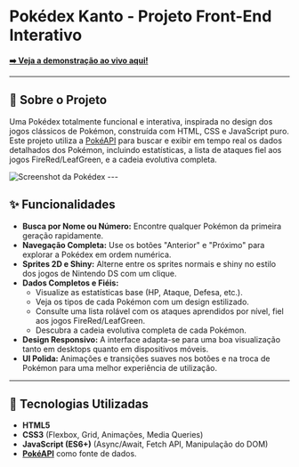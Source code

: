 # Pokédex Kanto - Projeto Front-End Interativo

**[➡️ Veja a demonstração ao vivo aqui!](https://victorstavarengo.github.io/pokedex-kanto/)**

---

## 📖 Sobre o Projeto

Uma Pokédex totalmente funcional e interativa, inspirada no design dos jogos clássicos de Pokémon, construída com HTML, CSS e JavaScript puro. Este projeto utiliza a [PokéAPI](https://pokeapi.co/) para buscar e exibir em tempo real os dados detalhados dos Pokémon, incluindo estatísticas, a lista de ataques fiel aos jogos FireRed/LeafGreen, e a cadeia evolutiva completa.

![Screenshot da Pokédex](https://github.com/user-attachments/assets/00f0b8b8-eae7-43ca-83f9-f61e029c5bbb) ---

## ✨ Funcionalidades

- **Busca por Nome ou Número:** Encontre qualquer Pokémon da primeira geração rapidamente.
- **Navegação Completa:** Use os botões "Anterior" e "Próximo" para explorar a Pokédex em ordem numérica.
- **Sprites 2D e Shiny:** Alterne entre os sprites normais e shiny no estilo dos jogos de Nintendo DS com um clique.
- **Dados Completos e Fiéis:**
    - Visualize as estatísticas base (HP, Ataque, Defesa, etc.).
    - Veja os tipos de cada Pokémon com um design estilizado.
    - Consulte uma lista rolável com os ataques aprendidos por nível, fiel aos jogos FireRed/LeafGreen.
    - Descubra a cadeia evolutiva completa de cada Pokémon.
- **Design Responsivo:** A interface adapta-se para uma boa visualização tanto em desktops quanto em dispositivos móveis.
- **UI Polida:** Animações e transições suaves nos botões e na troca de Pokémon para uma melhor experiência de utilização.

---

## 🚀 Tecnologias Utilizadas

- **HTML5**
- **CSS3** (Flexbox, Grid, Animações, Media Queries)
- **JavaScript (ES6+)** (Async/Await, Fetch API, Manipulação do DOM)
- **[PokéAPI](https://pokeapi.co/)** como fonte de dados.
